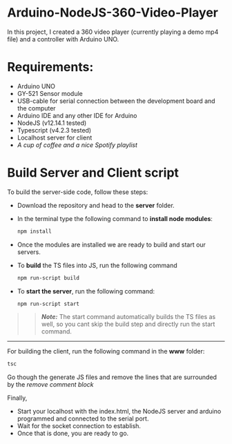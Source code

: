 # Arduino-NodeJS-360-Video-Player
In this project, I created a 360 video player (currently playing a demo mp4 file) and a controller with Arduino UNO.

# Requirements:
- Arduino UNO
- GY-521 Sensor module
- USB-cable for serial connection between the development board and the computer
- Arduino IDE and any other IDE for Arduino
- NodeJS (v12.14.1 tested)
- Typescript (v4.2.3 tested)
- Localhost server for client
- *A cup of coffee and a nice Spotify playlist*

# Build Server and Client script
To build the server-side code, follow these steps:
- Download the repository and head to the **server** folder.
- In the terminal type the following command to **install node modules**:
  
  ```sh
  npm install
  ```
  
- Once the modules are installed we are ready to build and start our servers.
- To **build** the TS files into JS, run the following command

  ```sh
  npm run-script build
  ```

- To **start the server**, run the following command:

  ```sh
  npm run-script start
  ```
 
>> ***Note:*** The start command automatically builds the TS files as well, so you cant skip the build step and directly run the start command.

---

For building the client, run the following command in the **www** folder:

```sh
tsc
```
Go though the generate JS files and remove the lines that are surrounded by the *remove comment block*

Finally,

- Start your localhost with the index.html, the NodeJS server and arduino programmed and connected to the serial port.
- Wait for the socket connection to establish.
- Once that is done, you are ready to go.

